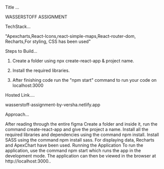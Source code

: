 Title ...

WASSERSTOFF ASSIGNMENT 

TechStack...

"Apexcharts,React-Icons,react-simple-maps,React-router-dom, Recharts,For styling, CSS has been used"

Steps to Build...
1. Create a folder using npx create-react-app & project name.

2. Install the required libraries.

3.  After finishing code run the "npm start" command to run your code on localhost:3000


Hosted Link....

wasserstoff-assignment-by-versha.netlify.app

Approach...

After reading through the entire figma Create a folder and inside it, run the command create-react-app and give the project a name. Install all the required libraries and dependencies using the command npm install. Install SASS using the command npm install sass. For displaying data, Recharts and ApexChart have been used. Running the Application To run the application, use the command npm start which runs the app in the development mode. The application can then be viewed in the browser at http://localhost:3000..


